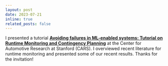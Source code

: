 ```yaml
---
layout: post
date: 2023-07-21
inline: true
related_posts: false
---
```


I presented a tutorial **[Avoiding failures in ML-enabled systems: Tutorial on Runtime Monitoring and Contingency Planning](https://youtu.be/sHu7atL4_c0)** at the Center for Automotive Research at Stanford (CARS). I overviewed recent literature for runtime monitoring and presented some of our recent results. Thanks for the invitation!

